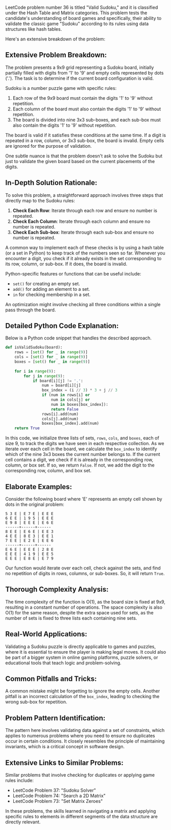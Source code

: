 LeetCode problem number 36 is titled "Valid Sudoku," and it is classified under the Hash Table and Matrix categories. This problem tests the candidate's understanding of board games and specifically, their ability to validate the classic game "Sudoku" according to its rules using data structures like hash tables.

Here's an extensive breakdown of the problem:

## Extensive Problem Breakdown:

The problem presents a 9x9 grid representing a Sudoku board, initially partially filled with digits from '1' to '9' and empty cells represented by dots ('.'). The task is to determine if the current board configuration is valid.

Sudoku is a number puzzle game with specific rules:
1. Each row of the 9x9 board must contain the digits '1' to '9' without repetition.
2. Each column of the board must also contain the digits '1' to '9' without repetition.
3. The board is divided into nine 3x3 sub-boxes, and each sub-box must also contain the digits '1' to '9' without repetition.

The board is valid if it satisfies these conditions at the same time. If a digit is repeated in a row, column, or 3x3 sub-box, the board is invalid. Empty cells are ignored for the purpose of validation.

One subtle nuance is that the problem doesn't ask to solve the Sudoku but just to validate the given board based on the current placements of the digits.

## In-Depth Solution Rationale:

To solve this problem, a straightforward approach involves three steps that directly map to the Sudoku rules:

1. **Check Each Row**: Iterate through each row and ensure no number is repeated.
2. **Check Each Column**: Iterate through each column and ensure no number is repeated.
3. **Check Each Sub-box**: Iterate through each sub-box and ensure no number is repeated.

A common way to implement each of these checks is by using a hash table (or a set in Python) to keep track of the numbers seen so far. Whenever you encounter a digit, you check if it already exists in the set corresponding to its row, column, or sub-box. If it does, the board is invalid.

Python-specific features or functions that can be useful include:
- `set()` for creating an empty set.
- `add()` for adding an element to a set.
- `in` for checking membership in a set.

An optimization might involve checking all three conditions within a single pass through the board.

## Detailed Python Code Explanation:

Below is a Python code snippet that handles the described approach.

```python
def isValidSudoku(board):
    rows = [set() for _ in range(9)]
    cols = [set() for _ in range(9)]
    boxes = [set() for _ in range(9)]
    
    for i in range(9):
        for j in range(9):
            if board[i][j] != '.':
                num = board[i][j]
                box_index = (i // 3) * 3 + j // 3
                if (num in rows[i] or 
                    num in cols[j] or 
                    num in boxes[box_index]):
                    return False
                rows[i].add(num)
                cols[j].add(num)
                boxes[box_index].add(num)
    return True
```

In this code, we initialize three lists of sets, `rows`, `cols`, and `boxes`, each of size 9, to track the digits we have seen in each respective collection. As we iterate over each cell in the board, we calculate the `box_index` to identify which of the nine 3x3 boxes the current number belongs to. If the current cell contains a digit, we check if it is already in the corresponding row, column, or box set. If so, we return `False`. If not, we add the digit to the corresponding row, column, and box set.

## Elaborate Examples:

Consider the following board where 'E' represents an empty cell shown by dots in the original problem:

```
5 3 E | E 7 E | E E E
6 E E | 1 9 5 | E E E
E 9 8 | E E E | E 6 E
------+------+------
8 E E | E 6 E | E E 3
4 E E | 8 E 3 | E E 1
7 E E | E 2 E | E E 6
------+------+------
E 6 E | E E E | 2 8 E
E E E | 4 1 9 | E E 5
E E E | E 8 E | E 7 9
```

Our function would iterate over each cell, check against the sets, and find no repetition of digits in rows, columns, or sub-boxes. So, it will return `True`.

## Thorough Complexity Analysis:

The time complexity of the function is O(1), as the board size is fixed at 9x9, resulting in a constant number of operations. The space complexity is also O(1) for the same reason, despite the extra space used for sets, as the number of sets is fixed to three lists each containing nine sets.

## Real-World Applications:

Validating a Sudoku puzzle is directly applicable to games and puzzles, where it is essential to ensure the player is making legal moves. It could also be part of a bigger system in online gaming platforms, puzzle solvers, or educational tools that teach logic and problem-solving.

## Common Pitfalls and Tricks:

A common mistake might be forgetting to ignore the empty cells. Another pitfall is an incorrect calculation of the `box_index`, leading to checking the wrong sub-box for repetition.

## Problem Pattern Identification:

The pattern here involves validating data against a set of constraints, which applies to numerous problems where you need to ensure no duplicates occur in certain conditions. It closely resembles the principle of maintaining invariants, which is a critical concept in software design.

## Extensive Links to Similar Problems:

Similar problems that involve checking for duplicates or applying game rules include:
- LeetCode Problem 37: "Sudoku Solver"
- LeetCode Problem 74: "Search a 2D Matrix"
- LeetCode Problem 73: "Set Matrix Zeroes"

In these problems, the skills learned in navigating a matrix and applying specific rules to elements in different segments of the data structure are directly relevant.
